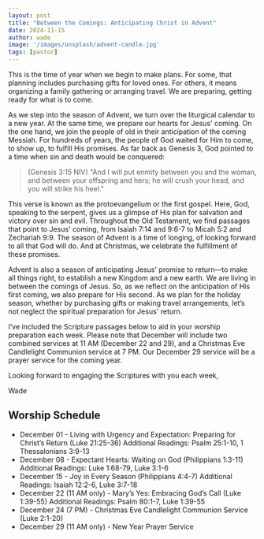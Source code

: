 ```yaml
---
layout: post
title: "Between the Comings: Anticipating Christ in Advent"
date: 2024-11-15
author: wade
image: '/images/unsplash/advent-candle.jpg'
tags: [pastor]
---
```


This is the time of year when we begin to make plans. For some, that planning includes purchasing gifts for loved ones. For others, it means organizing a family gathering or arranging travel. We are preparing, getting ready for what is to come.

As we step into the season of Advent, we turn over the liturgical calendar to a new year. At the same time, we prepare our hearts for Jesus' coming. On the one hand, we join the people of old in their anticipation of the coming Messiah. For hundreds of years, the people of God waited for Him to come, to show up, to fulfill His promises. As far back as Genesis 3, God pointed to a time when sin and death would be conquered:

> (Genesis 3:15 NIV) "And I will put enmity between you and the woman, and between your offspring and hers; he will crush your head, and you will strike his heel."

This verse is known as the protoevangelium or the first gospel. Here, God, speaking to the serpent, gives us a glimpse of His plan for salvation and victory over sin and evil. Throughout the Old Testament, we find passages that point to Jesus' coming, from Isaiah 7:14 and 9:6-7 to Micah 5:2 and Zechariah 9:9. The season of Advent is a time of longing, of looking forward to all that God will do. And at Christmas, we celebrate the fulfillment of these promises.

Advent is also a season of anticipating Jesus' promise to return—to make all things right, to establish a new Kingdom and a new earth. We are living in between the comings of Jesus. So, as we reflect on the anticipation of His first coming, we also prepare for His second. As we plan for the holiday season, whether by purchasing gifts or making travel arrangements, let’s not neglect the spiritual preparation for Jesus' return.

I’ve included the Scripture passages below to aid in your worship preparation each week. Please note that December will include two combined services at 11 AM (December 22 and 29), and a Christmas Eve Candlelight Communion service at 7 PM. Our December 29 service will be a prayer service for the coming year.

Looking forward to engaging the Scriptures with you each week,

Wade


## Worship Schedule

- December 01 - Living with Urgency and Expectation: Preparing for Christ’s Return (Luke 21:25-36)
  Additional Readings: Psalm 25:1-10, 1 Thessalonians 3:9-13
- December 08 - Expectant Hearts: Waiting on God (Philippians 1:3-11)
  Additional Readings: Luke 1:68-79, Luke 3:1-6
- December 15 - Joy in Every Season (Philippians 4:4-7)
  Additional Readings: Isaiah 12:2-6, Luke 3:7-18
- December 22 (11 AM only) - Mary’s Yes: Embracing God’s Call (Luke 1:39-55)
  Additional Readings: Psalm 80:1-7, Luke 1:39-55
- December 24 (7 PM) - Christmas Eve Candlelight Communion Service (Luke 2:1-20)
- December 29 (11 AM only) - New Year Prayer Service
